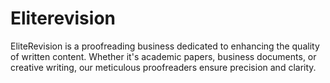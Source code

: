 # Eliterevision
EliteRevision is a proofreading business dedicated to enhancing the quality of written content. Whether it's academic papers, business documents, or creative writing, our meticulous proofreaders ensure precision and clarity.
